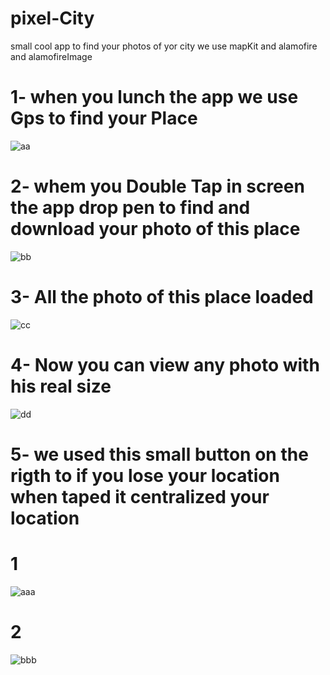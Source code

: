 # pixel-City

small cool app to find your photos of yor city 
we use mapKit and alamofire and alamofireImage 


# 1- when you lunch the app we use Gps to find your Place 

![aa](https://user-images.githubusercontent.com/11647366/39903479-b5c4235a-54d3-11e8-867c-3730fe93d930.PNG)


# 2- whem you Double Tap in screen the app drop pen to find and download  your photo of this place 

![bb](https://user-images.githubusercontent.com/11647366/39903505-c65c3914-54d3-11e8-93c2-7144b320ae6d.PNG)


# 3- All the photo of this place loaded

![cc](https://user-images.githubusercontent.com/11647366/39903664-91b5c148-54d4-11e8-8ddb-b945453ef540.PNG)


# 4- Now you can view any photo with his real size 

![dd](https://user-images.githubusercontent.com/11647366/39903684-a99d5da2-54d4-11e8-833f-ff702fa6adcb.PNG)


# 5- we used this small button on the rigth to if you lose your location when taped it centralized your location

# 1 

![aaa](https://user-images.githubusercontent.com/11647366/39903785-31157918-54d5-11e8-9582-0a39165fb67b.PNG)


# 2

![bbb](https://user-images.githubusercontent.com/11647366/39903801-43ce4e40-54d5-11e8-9d49-808f4d9896cd.PNG)

  


